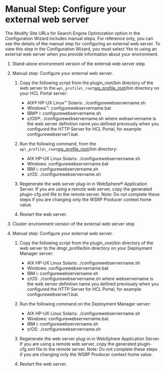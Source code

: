 # Manual Step: Configure your external web server

The Modify Site URLs for Search Engine Optimization option in the Configuration Wizard includes manual steps. For reference only, you can see the details of the manual step for configuring an external web server. To view this step in the Configuration Wizard, you must select Yes to using an external web server when you provide information about your environment.

1.  Stand-alone environment version of the external web server step
2.  Manual step: Configure your external web server.

    1.  Copy the following script from the plugin\_root/bin directory of the web server to the `wp\_profile\_root`[wp\_profile\_root](../reference/wpsdirstr.md#wp_profile_root)/bin directory on your HCL Portal server:

        -   AIX® HP-UX Linux™ Solaris: ./configurewebservername.sh
        -   Windows™: configurewebservername.bat
        -   IBM® i: configurewebservername.sh
        -   z/OS®: ./configurewebservername.sh
        where webservername is the web server definition name you defined previously when you configured the HTTP Server for HCL Portal, for example: configurewebserver1.bat.

    2.  Run the following command, from the `wp\_profile\_root`[wp\_profile\_root](../reference/wpsdirstr.md#wp_profile_root)/bin directory:
        -   AIX HP-UX Linux Solaris: ./configurewebservername.sh
        -   Windows: configurewebservername.bat
        -   IBM i: configurewebservername.sh
        -   z/OS: ./configurewebservername.sh
    3.  Regenerate the web server plug-in in WebSphere® Application Server. If you are using a remote web server, copy the generated plugin-cfg.xml file to the remote server. Note: Do not complete these steps if you are changing only the WSRP Producer context home value.
    4.  Restart the web server.
3.  Cluster environment version of the external web server step
4.  Manual step: Configure your external web server.

    1.  Copy the following script from the plugin\_root/bin directory of the web server to the dmgr\_profile/bin directory on your Deployment Manager server:

        -   AIX HP-UX Linux Solaris: ./configurewebservername.sh
        -   Windows: configurewebservername.bat
        -   IBM i: configurewebservername.sh
        -   z/OS: ./configurewebservername.sh
        where webservername is the web server definition name you defined previously when you configured the HTTP Server for HCL Portal, for example: configurewebserver1.bat.

    2.  Run the following command on the Deployment Manager server:
        -   AIX HP-UX Linux Solaris: ./configurewebservername.sh
        -   Windows: configurewebservername.bat
        -   IBM i: configurewebservername.sh
        -   z/OS: ./configurewebservername.sh
    3.  Regenerate the web server plug-in in WebSphere Application Server. If you are using a remote web server, copy the generated plugin-cfg.xml file to the remote server. Note: Do not complete these steps if you are changing only the WSRP Producer context home value.
    4.  Restart the web server.

